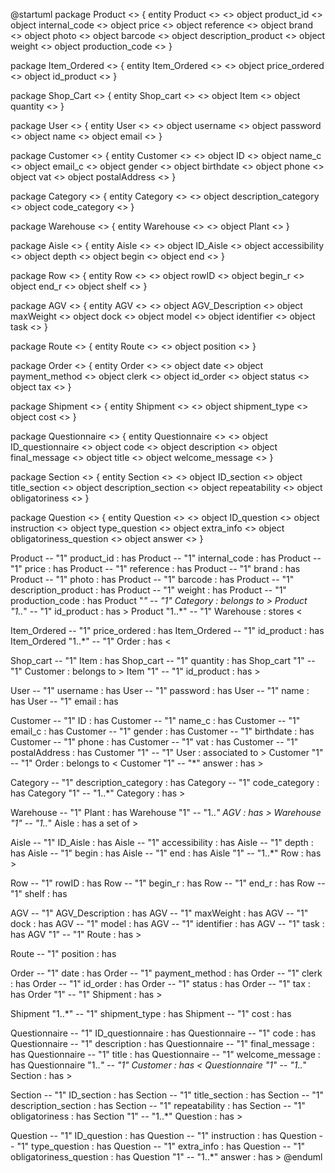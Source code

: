 @startuml
package Product <<aggregate>> {
	entity Product <<Entity>> <<root>>
	object product_id <<Value Object>>
	object internal_code <<Value Object>>
	object price <<Value Object>>
	object reference <<Value Object>>
	object brand <<Value Object>>
	object photo <<Value Object>>
	object barcode <<Value Object>>
	object description_product <<Value Object>>
	object weight <<Value Object>>
	object production_code <<Value Object>>
}

package Item_Ordered <<aggregate>> {
	entity Item_Ordered <<Entity>> <<root>>
	object price_ordered <<Value Object>>
	object id_product <<Value Object>>
}

package Shop_Cart <<aggregate>> {
	entity Shop_cart <<Entity>> <<root>>
	object Item <<Value Object>>
	object quantity <<Value Object>>
}

package User <<aggregate>> {
	entity User <<Entity>> <<root>>
	object username <<Value Object>>
	object password <<Value Object>>
	object name <<Value Object>>
	object email <<Value Object>>
}

package Customer <<aggregate>> {
	entity Customer <<Entity>> <<root>>
	object ID <<Value Object>>
	object name_c <<Value Object>>
	object email_c <<Value Object>>
	object gender <<Value Object>>
	object birthdate <<Value Object>>
	object phone <<Value Object>>
	object vat <<Value Object>>
	object postalAddress <<Value Object>>
}

package Category <<aggregate>> {
	entity Category <<Entity>> <<root>>
	object description_category <<Value Object>>
	object code_category <<Value Object>>
}

package Warehouse <<aggregate>> {
	entity Warehouse <<Entity>> <<root>>
	object Plant <<Value Object>>
}

package Aisle <<aggregate>> {
	entity Aisle <<Entity>> <<root>>
	object ID_Aisle <<Value Object>>
	object accessibility <<Value Object>>
	object depth <<Value Object>>
	object begin <<Value Object>>
	object end <<Value Object>>
}

package Row <<aggregate>> {
	entity Row <<Entity>> <<root>>
	object rowID <<Value Object>>
	object begin_r <<Value Object>>
	object end_r <<Value Object>>
	object shelf <<Value Object>>
}

package AGV <<aggregate>> {
	entity AGV <<Entity>> <<root>>
	object AGV_Description <<Value Object>>
	object maxWeight <<Value Object>>
	object dock <<Value Object>>
	object model <<Value Object>>
	object identifier <<Value Object>>
	object task <<Value Object>>
}

package Route <<aggregate>> {
	entity Route <<Entity>> <<root>>
	object position <<Value Object>>
}

package Order <<aggregate>> {
	entity Order <<Entity>> <<root>>
	object date <<Value Object>>
	object payment_method <<Value Object>>
	object clerk <<Value Object>>
	object id_order <<Value Object>>
	object status <<Value Object>>
	object tax <<Value Object>>
}

package Shipment <<aggregate>> {
	entity Shipment <<Entity>> <<root>>
	object shipment_type <<Value Object>>
	object cost <<Value Object>>
}

package Questionnaire <<aggregate>> {
	entity Questionnaire <<Entity>> <<root>>
	object ID_questionnaire <<Value Object>>
	object code <<Value Object>>
	object description <<Value Object>>
	object final_message <<Value Object>>
	object title <<Value Object>>
	object welcome_message <<Value Object>>
}

package Section <<aggregate>> {
	entity Section <<Entity>> <<root>>
	object ID_section <<Value Object>>
	object title_section <<Value Object>>
	object description_section <<Value Object>>
	object repeatability <<Value Object>>
	object obligatoriness <<Value Object>>
}

package Question <<aggregate>> {
	entity Question <<Entity>> <<root>>
	object ID_question <<Value Object>>
	object instruction <<Value Object>>
	object type_question <<Value Object>>
	object extra_info <<Value Object>>
	object obligatoriness_question <<Value Object>>
	object answer <<Value Object>>
}

Product -- "1" product_id : has
Product -- "1" internal_code : has
Product -- "1" price : has
Product -- "1" reference : has
Product -- "1" brand : has
Product -- "1" photo : has
Product -- "1" barcode : has
Product -- "1" description_product : has
Product -- "1" weight : has
Product -- "1" production_code : has
Product "*" -- "1" Category : belongs to >
Product "1..*" -- "1" id_product : has >
Product "1..*" -- "1" Warehouse : stores <

Item_Ordered -- "1" price_ordered : has
Item_Ordered -- "1" id_product : has
Item_Ordered "1..*" -- "1" Order : has <

Shop_cart -- "1" Item : has
Shop_cart -- "1" quantity : has
Shop_cart "1" -- "1" Customer : belongs to >
Item "1" -- "1" id_product : has >

User -- "1" username : has
User -- "1" password : has
User -- "1" name : has
User -- "1" email : has

Customer -- "1" ID : has
Customer -- "1" name_c : has
Customer -- "1" email_c : has
Customer -- "1" gender : has
Customer -- "1" birthdate : has
Customer -- "1" phone : has
Customer -- "1" vat : has
Customer -- "1" postalAddress : has
Customer "1" -- "1" User : associated to >
Customer "1" -- "1" Order : belongs to <
Customer "1" -- "*" answer : has >

Category -- "1" description_category : has
Category -- "1" code_category : has
Category "1" -- "1..*" Category : has >

Warehouse -- "1" Plant : has
Warehouse "1" -- "1..*" AGV : has >
Warehouse "1" -- "1..*" Aisle : has a set of >

Aisle -- "1" ID_Aisle : has
Aisle -- "1" accessibility : has
Aisle -- "1" depth : has
Aisle -- "1" begin : has
Aisle -- "1" end : has
Aisle "1" -- "1..*" Row : has >

Row -- "1" rowID : has
Row -- "1" begin_r : has
Row -- "1" end_r : has
Row -- "1" shelf : has

AGV -- "1" AGV_Description : has
AGV -- "1" maxWeight : has
AGV -- "1" dock : has
AGV -- "1" model : has
AGV -- "1" identifier : has
AGV -- "1" task : has
AGV "1" -- "1" Route : has >

Route -- "1" position : has

Order -- "1" date : has
Order -- "1" payment_method : has
Order -- "1" clerk : has
Order -- "1" id_order : has
Order -- "1" status : has
Order -- "1" tax : has
Order "1" -- "1" Shipment : has >

Shipment "1..*" -- "1" shipment_type : has
Shipment -- "1" cost : has

Questionnaire -- "1" ID_questionnaire : has
Questionnaire -- "1" code : has
Questionnaire -- "1" description : has
Questionnaire -- "1" final_message : has
Questionnaire -- "1" title : has
Questionnaire -- "1" welcome_message : has
Questionnaire "1..*" -- "1" Customer : has <
Questionnaire "1" -- "1..*" Section : has >

Section -- "1" ID_section : has
Section -- "1" title_section : has
Section -- "1" description_section : has
Section -- "1" repeatability : has
Section -- "1" obligatoriness : has
Section "1" -- "1..*" Question : has >

Question -- "1" ID_question : has
Question -- "1" instruction : has
Question -- "1" type_question : has
Question -- "1" extra_info : has
Question -- "1" obligatoriness_question : has
Question "1" -- "1..*" answer : has >
@enduml